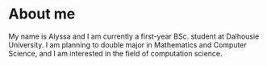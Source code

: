 # About me

My name is Alyssa and I am currently a first-year BSc. student at Dalhousie University. I am planning to double major in Mathematics and Computer Science, and I am interested in the field of computation science. 
